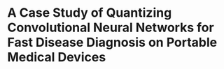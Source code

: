 # A Case Study of Quantizing Convolutional Neural Networks for Fast Disease Diagnosis on Portable Medical Devices
